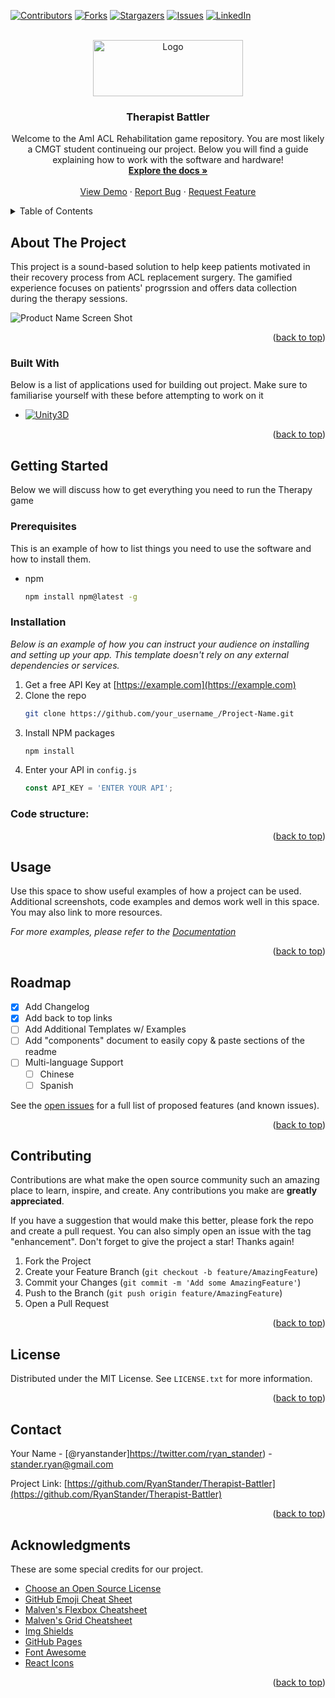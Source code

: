 <a name="readme-top"></a>

[![Contributors][contributors-shield]][contributors-url]
[![Forks][forks-shield]][forks-url]
[![Stargazers][stars-shield]][stars-url]
[![Issues][issues-shield]][issues-url]
[![LinkedIn][linkedin-shield]][linkedin-url]



<!-- PROJECT LOGO -->
<br />
<div align="center">
  <a href="https://github.com/RyanStander/Therapist-Battler">
    <img src="https://www.saxion.nl/binaries/content/assets/over-saxion/organisatie/toolkit/lg_saxion_rgb.png" alt="Logo" width="240" height="90">
  </a>

  <h3 align="center">Therapist Battler</h3>

  <p align="center">
    Welcome to the AmI ACL Rehabilitation game repository. You are most likely a CMGT student continueing our project. Below you will find a guide explaining how to work with the software and hardware!
    <br />
    <a href="https://github.com/RyanStander/Therapist-Battler"><strong>Explore the docs »</strong></a>
    <br />
    <br />
    <a href="https://github.com/RyanStander/Therapist-Battler">View Demo</a>
    ·
    <a href="https://github.com/RyanStander/Therapist-Battler/issues">Report Bug</a>
    ·
    <a href="https://github.com/RyanStander/Therapist-Battler/issues">Request Feature</a>
  </p>
</div>



<!-- TABLE OF CONTENTS -->
<details>
  <summary>Table of Contents</summary>
  <ol>
    <li>
      <a href="#about-the-project">About The Project</a>
      <ul>
        <li><a href="#built-with">Built With</a></li>
      </ul>
    </li>
    <li>
      <a href="#getting-started">Getting Started</a>
      <ul>
        <li><a href="#prerequisites">Prerequisites</a></li>
        <li><a href="#installation">Installation</a></li>
      </ul>
    </li>
    <li><a href="#usage">Usage</a></li>
    <li><a href="#roadmap">Roadmap</a></li>
    <li><a href="#contributing">Contributing</a></li>
    <li><a href="#license">License</a></li>
    <li><a href="#contact">Contact</a></li>
    <li><a href="#acknowledgments">Acknowledgments</a></li>
  </ol>
</details>



<!-- ABOUT THE PROJECT -->
## About The Project
This project is a sound-based solution to help keep patients motivated in their recovery process from ACL replacement surgery. The gamified experience focuses on patients' progrssion and offers data collection during the therapy sessions.

 <img src="https://cdn.discordapp.com/attachments/1016574318827810870/1019533953989873714/unknown.png" alt="Product Name Screen Shot" >
 
<p align="right">(<a href="#readme-top">back to top</a>)</p>



### Built With
Below is a list of applications used for building out project. Make sure to familiarise yourself with these before attempting to work on it

* [![Unity3D][Unity.com]][Unity-url]

<p align="right">(<a href="#readme-top">back to top</a>)</p>



<!-- GETTING STARTED -->
## Getting Started
Below we will discuss how to get everything you need to run the Therapy game

### Prerequisites

This is an example of how to list things you need to use the software and how to install them.
* npm
  ```sh
  npm install npm@latest -g
  ```

### Installation

_Below is an example of how you can instruct your audience on installing and setting up your app. This template doesn't rely on any external dependencies or services._

1. Get a free API Key at [https://example.com](https://example.com)
2. Clone the repo
   ```sh
   git clone https://github.com/your_username_/Project-Name.git
   ```
3. Install NPM packages
   ```sh
   npm install
   ```
4. Enter your API in `config.js`
   ```js
   const API_KEY = 'ENTER YOUR API';
   ```
### Code structure:

<p align="right">(<a href="#readme-top">back to top</a>)</p>



<!-- USAGE EXAMPLES -->
## Usage

Use this space to show useful examples of how a project can be used. Additional screenshots, code examples and demos work well in this space. You may also link to more resources.

_For more examples, please refer to the [Documentation](https://example.com)_

<p align="right">(<a href="#readme-top">back to top</a>)</p>



<!-- ROADMAP -->
## Roadmap

- [x] Add Changelog
- [x] Add back to top links
- [ ] Add Additional Templates w/ Examples
- [ ] Add "components" document to easily copy & paste sections of the readme
- [ ] Multi-language Support
    - [ ] Chinese
    - [ ] Spanish

See the [open issues](https://github.com/othneildrew/Best-README-Template/issues) for a full list of proposed features (and known issues).

<p align="right">(<a href="#readme-top">back to top</a>)</p>



<!-- CONTRIBUTING -->
## Contributing

Contributions are what make the open source community such an amazing place to learn, inspire, and create. Any contributions you make are **greatly appreciated**.

If you have a suggestion that would make this better, please fork the repo and create a pull request. You can also simply open an issue with the tag "enhancement".
Don't forget to give the project a star! Thanks again!

1. Fork the Project
2. Create your Feature Branch (`git checkout -b feature/AmazingFeature`)
3. Commit your Changes (`git commit -m 'Add some AmazingFeature'`)
4. Push to the Branch (`git push origin feature/AmazingFeature`)
5. Open a Pull Request

<p align="right">(<a href="#readme-top">back to top</a>)</p>



<!-- LICENSE -->
## License

Distributed under the MIT License. See `LICENSE.txt` for more information.

<p align="right">(<a href="#readme-top">back to top</a>)</p>



<!-- CONTACT -->
## Contact

Your Name - [@ryanstander]https://twitter.com/ryan_stander) - stander.ryan@gmail.com

Project Link: [https://github.com/RyanStander/Therapist-Battler](https://github.com/RyanStander/Therapist-Battler)

<p align="right">(<a href="#readme-top">back to top</a>)</p>



<!-- ACKNOWLEDGMENTS -->
## Acknowledgments

These are some special credits for our project.

* [Choose an Open Source License](https://choosealicense.com)
* [GitHub Emoji Cheat Sheet](https://www.webpagefx.com/tools/emoji-cheat-sheet)
* [Malven's Flexbox Cheatsheet](https://flexbox.malven.co/)
* [Malven's Grid Cheatsheet](https://grid.malven.co/)
* [Img Shields](https://shields.io)
* [GitHub Pages](https://pages.github.com)
* [Font Awesome](https://fontawesome.com)
* [React Icons](https://react-icons.github.io/react-icons/search)

<p align="right">(<a href="#readme-top">back to top</a>)</p>



<!-- MARKDOWN LINKS & IMAGES -->
<!-- https://www.markdownguide.org/basic-syntax/#reference-style-links -->
[contributors-shield]: https://img.shields.io/github/contributors/RyanStander/Therapist-Battler.svg?style=for-the-badge
[contributors-url]: https://github.com/RyanStander/Therapist-Battler/graphs/contributors
[forks-shield]: https://img.shields.io/github/forks/RyanStander/Therapist-Battler.svg?style=for-the-badge
[forks-url]: https://github.com/RyanStander/Therapist-Battler/network/members
[stars-shield]: https://img.shields.io/github/stars/RyanStander/Therapist-Battler.svg?style=for-the-badge
[stars-url]: https://github.com/RyanStander/Therapist-Battler/stargazers
[issues-shield]: https://img.shields.io/github/issues/RyanStander/Therapist-Battler.svg?style=for-the-badge
[issues-url]: https://github.com/RyanStander/Therapist-Battler/issues
[linkedin-shield]: https://img.shields.io/badge/-LinkedIn-black.svg?style=for-the-badge&logo=linkedin&colorB=555
[linkedin-url]: https://www.linkedin.com/in/ryan-stander/
[product-screenshot]: images/screenshot.png
[Unity.com]: https://img.shields.io/badge/Unity-000000?style=for-the-badge&logo=unity&logoColor=white
[Unity-url]: https://unity.com
[Xsens.com]: https://img.shields.io/badge/Xsens-000000?style=for-the-badge&logo=unity&logoColor=white
[Xsens-url]: https://www.xsens.comcom
